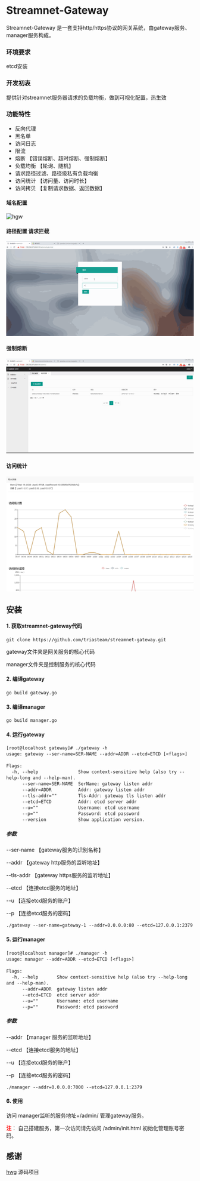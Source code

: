 # Streamnet-Gateway

Streamnet-Gateway 是一套支持http/https协议的网关系统，由gateway服务、manager服务构成。

### 环境要求
etcd安装

### 开发初衷
提供针对streamnet服务器请求的负载均衡，做到可视化配置，热生效

### 功能特性
+ 反向代理 
+ 黑名单
+ 访问日志
+ 限流
+ 熔断 【错误熔断、超时熔断、强制熔断】
+ 负载均衡 【轮询、随机】
+ 请求路径过滤、路径级私有负载均衡
+ 访问统计 【访问量、访问时长】
+ 访问拷贝 【复制请求数据、返回数据】

#### 域名配置
![hgw](https://github.com/triasteam/streamnet-gateway/blob/master/img/hgw.gif)

#### 路径配置 请求拦截
![hgw-path](https://github.com/triasteam/streamnet-gateway/blob/master/img/hgw-path.gif)

#### 强制熔断
![hgw-breaker](https://github.com/triasteam/streamnet-gateway/blob/master/img/hgw-breaker.gif)

#### 访问统计
![domain-metrics](https://github.com/triasteam/streamnet-gateway/blob/master/img/metrics.png)

## 安装
#### 1. 获取streamnet-gateway代码
```
git clone https://github.com/triasteam/streamnet-gateway.git
```

gateway文件夹是网关服务的核心代码

manager文件夹是控制服务的核心代码


#### 2. 编译gateway
```
go build gateway.go
```

#### 3. 编译manager
```
go build manager.go
```

#### 4. 运行gateway
```
[root@localhost gateway]# ./gateway -h
usage: gateway --ser-name=SER-NAME --addr=ADDR --etcd=ETCD [<flags>]

Flags:
  -h, --help               Show context-sensitive help (also try --help-long and --help-man).
      --ser-name=SER-NAME  SerName: gateway listen addr
      --addr=ADDR          Addr: gateway listen addr
      --tls-addr=""        Tls-Addr: gateway tls listen addr
      --etcd=ETCD          Addr: etcd server addr
      --u=""               Username: etcd username
      --p=""               Password: etcd password
      --version            Show application version.
```

##### 参数
--ser-name 【gateway服务的识别名称】

--addr 【gateway http服务的监听地址】

--tls-addr 【gateway https服务的监听地址】

--etcd 【连接etcd服务的地址】

--u 【连接etcd服务的账户】

--p 【连接etcd服务的密码】

```
./gateway --ser-name=gateway-1 --addr=0.0.0.0:80 --etcd=127.0.0.1:2379
```

#### 5. 运行manager
```
[root@localhost manager]# ./manager -h
usage: manager --addr=ADDR --etcd=ETCD [<flags>]

Flags:
  -h, --help       Show context-sensitive help (also try --help-long and --help-man).
      --addr=ADDR  gateway listen addr
      --etcd=ETCD  etcd server addr
      --u=""       Username: etcd username
      --p=""       Password: etcd password
```
##### 参数
--addr 【manager 服务的监听地址】

--etcd 【连接etcd服务的地址】

--u 【连接etcd服务的账户】

--p 【连接etcd服务的密码】

```
./manager --addr=0.0.0.0:7000 --etcd=127.0.0.1:2379
```

#### 6. 使用
访问 manager监听的服务地址+/admin/ 管理gateway服务。

<font color="red">**注**</font>： 自己搭建服务，第一次访问请先访问 /admin/init.html 初始化管理账号密码。


## 感谢
[hwg](https://github.com/dmhao/hgw) 源码项目